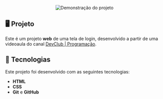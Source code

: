 <p align="center">
  <img src="https://github.com/user-attachments/assets/5a334b04-163c-465e-93bd-851a8951c4d3" alt="Demonstração do projeto" width=""100%>
</p>

## 🖥️ Projeto
Este é um projeto **web** de uma tela de login, desenvolvido a partir de uma videoaula do canal [DevClub | Programação](https://www.youtube.com/@canaldevclub).

## 🚀 Tecnologias
Este projeto foi desenvolvido com as seguintes tecnologias:

- **HTML**
- **CSS**
- **Git** e **GitHub**